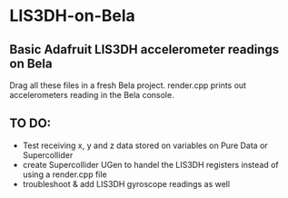 # LIS3DH-on-Bela
## Basic Adafruit LIS3DH accelerometer readings on Bela
Drag all these files in a fresh Bela project.
render.cpp prints out accelerometers reading in the Bela console.

## TO DO:
- Test receiving x, y and z data stored on variables on Pure Data or Supercollider
- create Supercollider UGen to handel the LIS3DH registers instead of using a render.cpp file
- troubleshoot & add LIS3DH gyroscope readings as well

